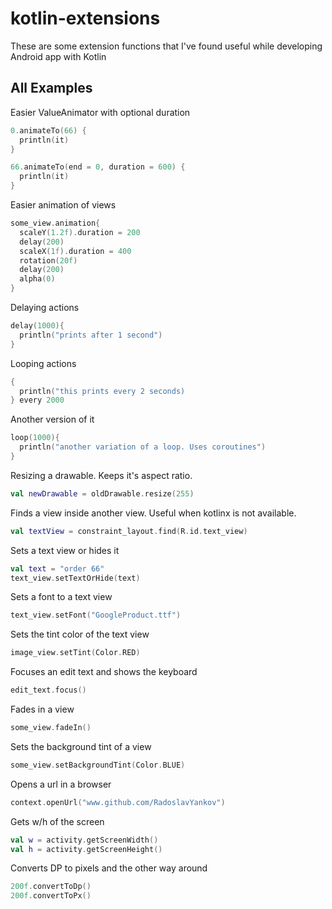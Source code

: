 # kotlin-extensions
These are some extension functions that I've found useful while developing Android app with Kotlin

## All Examples


Easier ValueAnimator with optional duration
```kotlin
0.animateTo(66) {
  println(it)
}

66.animateTo(end = 0, duration = 600) {
  println(it)
}
```

Easier animation of views
```kotlin
some_view.animation{
  scaleY(1.2f).duration = 200
  delay(200)
  scaleX(1f).duration = 400
  rotation(20f)
  delay(200)
  alpha(0)
}
```

Delaying actions
```kotlin
delay(1000){
  println("prints after 1 second")
}
```

Looping actions
```kotlin
{
  println("this prints every 2 seconds)
} every 2000
```

Another version of it
```kotlin
loop(1000){
  println("another variation of a loop. Uses coroutines")
}
```

Resizing a drawable. Keeps it's aspect ratio.
```kotlin
val newDrawable = oldDrawable.resize(255)
```

Finds a view inside another view. Useful when kotlinx is not available.
```kotlin
val textView = constraint_layout.find(R.id.text_view)
```

Sets a text view or hides it
```kotlin
val text = "order 66"
text_view.setTextOrHide(text)
```

Sets a font to a text view
```kotlin
text_view.setFont("GoogleProduct.ttf")
```

Sets the tint color of the text view
```kotlin
image_view.setTint(Color.RED)
```

Focuses an edit text and shows the keyboard
```kotlin
edit_text.focus()
```

Fades in a view
```kotlin
some_view.fadeIn()
```

Sets the background tint of a view
```kotlin
some_view.setBackgroundTint(Color.BLUE)
```

Opens a url in a browser
```kotlin
context.openUrl("www.github.com/RadoslavYankov")
```

Gets w/h of the screen
```kotlin
val w = activity.getScreenWidth()
val h = activity.getScreenHeight()
```

Converts DP to pixels and the other way around
```kotlin
200f.convertToDp()
200f.convertToPx()
```

